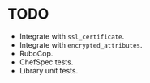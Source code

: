 # TODO

* Integrate with `ssl_certificate`.
* Integrate with `encrypted_attributes`.
* RuboCop.
* ChefSpec tests.
* Library unit tests.
